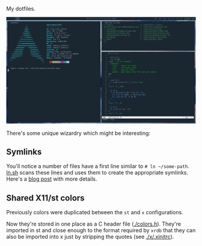 My dotfiles.

![screenshot showing 3 terminal windows open in i3](./media/screenshot.webp)

There's some unique wizardry which might be interesting:

## Symlinks

You'll notice a number of files have a first line similar to `# ln ~/some-path`.
[ln.sh](./ln.sh) scans these lines and uses them to create the appropriate
symlinks. Here's a [blog post](https://iamdan.me/better-dotfiles) with more
details.

## Shared X11/st colors

Previously colors were duplicated between the `st` and `x` configurations.

Now they're stored in one place as a C header file
([./colors.h](./colors.h)). They're imported in st and close enough to the
format required by `xrdb` that they can also be imported into x just by
stripping the quotes (see [./x/.xinitrc](./x/.xinitrc#L7-L8)).
